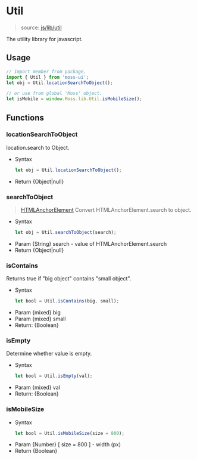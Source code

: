 # Util

> source: [js/lib/util](../../src/js/lib/util.js)

The utility library for javascript.

## Usage

```javascript
// Import member from package.
import { Util } from 'moss-ui';
let obj = Util.locationSearchToObject();

// or use from global 'Moss' object.
let isMobile = window.Moss.lib.Util.isMobileSize();
```

## Functions

### locationSearchToObject

location.search to Object.

- Syntax
  ```javascript
  let obj = Util.locationSearchToObject();
  ```
- Return {Object|null}

### searchToObject

> [HTMLAnchorElement](https://developer.mozilla.org/en-US/docs/Web/API/HTMLAnchorElement)
> Convert HTMLAnchorElement.search to object.

- Syntax
  ```javascript
  let obj = Util.searchToObject(search);
  ```
- Param {String} search - value of HTMLAnchorElement.search
- Return {Object|null}

### isContains

Returns true if "big object" contains "small object".

- Syntax
  ```javascript
  let bool = Util.isContains(big, small);
  ```
- Param {mixed} big
- Param {mixed} small
- Return: {Boolean}

### isEmpty

Determine whether value is empty.

- Syntax
  ```javascript
  let bool = Util.isEmpty(val);
  ```
- Param {mixed} val
- Return: {Boolean}

### isMobileSize

- Syntax
  ```javascript
  let bool = Util.isMobileSize(size = 800);
  ```
- Param {Number} [ size = 800 ] - width (px)
- Return {Boolean}

